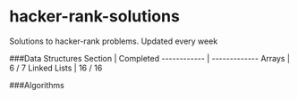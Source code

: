 # hacker-rank-solutions
Solutions to hacker-rank problems. Updated every week

###Data Structures
Section | Completed
------------ | -------------
Arrays |  6 / 7
Linked Lists | 16 / 16

###Algorithms
